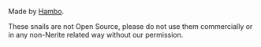 Made by [Hambo](https://x.com/wydstepbrolol).

These snails are not Open Source, please do not use them commercially or in any non-Nerite related way without our permission.
